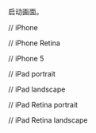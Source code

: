 
<!-- 启用360浏览器的极速模式(webkit) -->
<meta name="renderer" content="webkit">
<!-- 避免IE使用兼容模式 -->
<meta http-equiv="X-UA-Compatible" content="IE=edge">
<!-- 针对手持设备优化，主要是针对一些老的不识别viewport的浏览器，比如黑莓 -->
<meta name="HandheldFriendly" content="true">
<!-- 微软的老式浏览器 -->
<meta name="MobileOptimized" content="320">
<!-- uc强制竖屏 -->
<meta name="screen-orientation" content="portrait">
<!-- QQ强制竖屏 -->
<meta name="x5-orientation" content="portrait">
<!-- UC强制全屏 -->
<meta name="full-screen" content="yes">
<!-- QQ强制全屏 -->
<meta name="x5-fullscreen" content="true">
<!-- UC应用模式 -->
<meta name="browsermode" content="application">
<!-- QQ应用模式 -->
<meta name="x5-page-mode" content="app">
<!-- windows phone 点击无高光 -->
<meta name="msapplication-tap-highlight" content="no">


<link rel="apple-touch-icon" href="touch-icon-iphone.png">
<link rel="apple-touch-icon" sizes="76x76" href="touch-icon-ipad.png">
<link rel="apple-touch-icon" sizes="120x120" href="touch-icon-iphone-retina.png">
<link rel="apple-touch-icon" sizes="152x152" href="touch-icon-ipad-retina.png">

启动画面。

// iPhone
<link href="apple-touch-startup-image-320x460.png" media="(device-width: 320px)" rel="apple-touch-startup-image" />

// iPhone Retina
<link href="apple-touch-startup-image-640x920.png" media="(device-width: 320px) and (-webkit-device-pixel-ratio: 2)" rel="apple-touch-startup-image" />

// iPhone 5
<link rel="apple-touch-startup-image" media="(device-width: 320px) and (device-height: 568px) and (-webkit-device-pixel-ratio: 2)" href="apple-touch-startup-image-640x1096.png">

// iPad portrait
<link href="apple-touch-startup-image-768x1004.png" media="(device-width: 768px) and (orientation: portrait)" rel="apple-touch-startup-image" />

// iPad landscape
<link href="apple-touch-startup-image-748x1024.png" media="(device-width: 768px) and (orientation: landscape)" rel="apple-touch-startup-image" />

// iPad Retina portrait
<link href="apple-touch-startup-image-1536x2008.png" media="(device-width: 1536px) and (orientation: portrait) and (-webkit-device-pixel-ratio: 2)" rel="apple-touch-startup-image" />

// iPad Retina landscape
<link href="apple-touch-startup-image-1496x2048.png"media="(device-width: 1536px)  and (orientation: landscape) and (-webkit-device-pixel-ratio: 2)"rel="apple-touch-startup-image" />


